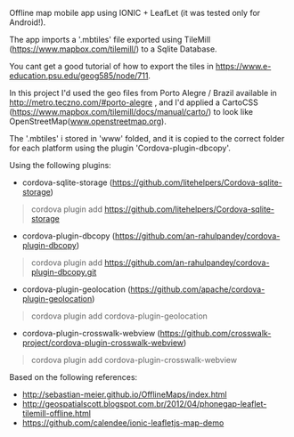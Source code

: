 Offline map mobile app using IONIC + LeafLet (it was tested only for Android!).

The app imports a '.mbtiles' file exported using TileMill (https://www.mapbox.com/tilemill/) to a Sqlite Database.

You cant get a good tutorial of how to export the tiles in https://www.e-education.psu.edu/geog585/node/711.

In this project I'd used the geo files from Porto Alegre / Brazil available in http://metro.teczno.com/#porto-alegre , and I'd applied a CartoCSS (https://www.mapbox.com/tilemill/docs/manual/carto/) to look like OpenStreetMap(www.openstreetmap.org).

The '.mbtiles' i stored in 'www' folded, and it is copied to the correct folder for each platform using the plugin 'Cordova-plugin-dbcopy'.

Using the following plugins:
- cordova-sqlite-storage (https://github.com/litehelpers/Cordova-sqlite-storage)
> cordova plugin add https://github.com/litehelpers/Cordova-sqlite-storage

- cordova-plugin-dbcopy (https://github.com/an-rahulpandey/cordova-plugin-dbcopy)
> cordova plugin add https://github.com/an-rahulpandey/cordova-plugin-dbcopy.git

- cordova-plugin-geolocation (https://github.com/apache/cordova-plugin-geolocation)
> cordova plugin add cordova-plugin-geolocation

- cordova-plugin-crosswalk-webview (https://github.com/crosswalk-project/cordova-plugin-crosswalk-webview)
> cordova plugin add cordova-plugin-crosswalk-webview

Based on the following references:

- http://sebastian-meier.github.io/OfflineMaps/index.html
- http://geospatialscott.blogspot.com.br/2012/04/phonegap-leaflet-tilemill-offline.html
- https://github.com/calendee/ionic-leafletjs-map-demo
